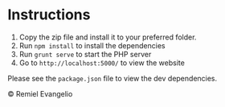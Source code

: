 # Instructions
1. Copy the zip file and install it to your preferred folder.
2. Run `npm install` to install the dependencies
3. Run `grunt serve` to start the PHP server
4. Go to `http://localhost:5000/` to view the website

Please see the `package.json` file to view the dev dependencies.

&copy; Remiel Evangelio